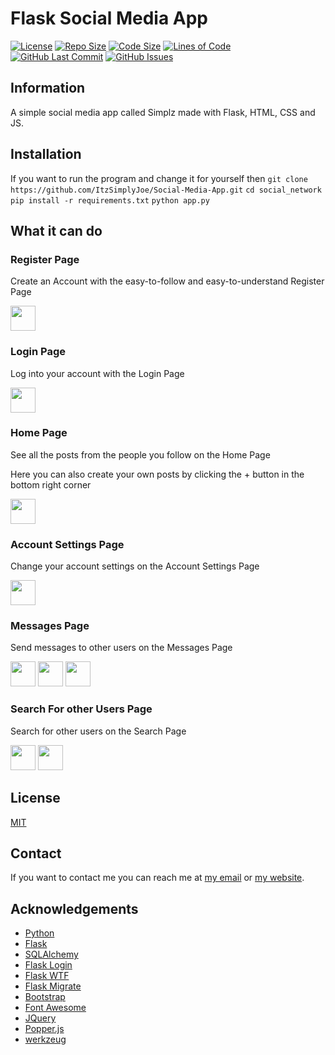# Flask Social Media App

[![License](https://img.shields.io/github/license/ItzSimplyJoe/Social-Media-App)](https://choosealicense.com/licenses/mit/)
[![Repo Size](https://img.shields.io/github/repo-size/ItzSimplyJoe/Social-Media-App)]()
[![Code Size](https://img.shields.io/github/languages/code-size/ItzSimplyJoe/Social-Media-App)]()
[![Lines of Code](https://img.shields.io/tokei/lines/github/ItzSimplyJoe/Social-Media-App)]()
[![GitHub Last Commit](https://img.shields.io/github/last-commit/ItzSimplyJoe/Social-Media-App)]()
[![GitHub Issues](https://img.shields.io/github/issues/ItzSimplyJoe/Social-Media-App)]()


## Information
A simple social media app called Simplz made with Flask, HTML, CSS and JS.

## Installation
If you want to run the program and change it for yourself then
```git clone https://github.com/ItzSimplyJoe/Social-Media-App.git```
```cd social_network```
```pip install -r requirements.txt```
```python app.py```

## What it can do
### Register Page
<p>Create an Account with the easy-to-follow and easy-to-understand Register Page</p>
<img src="Images_for_Github/register.png" width=40 height=40>

### Login Page
<p>Log into your account with the Login Page</p>
<img src="Images_for_Github/login.png" width=40 height=40>

### Home Page
<p>See all the posts from the people you follow on the Home Page</p>
<p>Here you can also create your own posts by clicking the + button in the bottom right corner</p>
<img src="Images_for_Github/index.png" width=40 height=40>

### Account Settings Page
<p>Change your account settings on the Account Settings Page</p>
<img src="Images_for_Github/account.png" width=40 height=40>

### Messages Page
<p>Send messages to other users on the Messages Page</p>
<img src="Images_for_Github/conversations.png" width=40 height=40>
<img src="Images_for_Github/convesation.png" width=40 height=40>
<img src="Images_for_Github/new_convesation.png" width=40 height=40>

### Search For other Users Page
<p>Search for other users on the Search Page</p>
<img src="Images_for_Github/user_search.png" width=40 height=40>
<img src="Images_for_Github/profile.png" width=40 height=40>

## License
[MIT](https://choosealicense.com/licenses/mit/)

## Contact
If you want to contact me you can reach me at [my email](mailto:joebostock30@gmail.com) or [my website](https://www.itzsimplyjoe.me).

## Acknowledgements
- [Python](https://www.python.org/)
- [Flask](https://flask.palletsprojects.com/en/2.0.x/)
- [SQLAlchemy](https://www.sqlalchemy.org/)
- [Flask Login](https://flask-login.readthedocs.io/en/latest/)
- [Flask WTF](https://flask-wtf.readthedocs.io/en/0.15.x/)
- [Flask Migrate](https://flask-migrate.readthedocs.io/en/latest/)
- [Bootstrap](https://getbootstrap.com/)
- [Font Awesome](https://fontawesome.com/)
- [JQuery](https://jquery.com/)
- [Popper.js](https://popper.js.org/)
- [werkzeug](https://werkzeug.palletsprojects.com/en/2.0.x/)